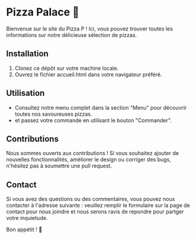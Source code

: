 # Pizza Palace 🍕

Bienvenue sur le site du Pizza P ! Ici, vous pouvez trouver toutes les informations sur notre délicieuse sélection de pizzas.

## Installation

1. Clonez ce dépôt sur votre machine locale.
2. Ouvrez le fichier accueil.html dans votre navigateur préféré.

## Utilisation

- Consultez notre menu complet dans la section "Menu" pour découvrir toutes nos savoureuses pizzas.
-  et passez votre commande en utilisant le bouton "Commander".

## Contributions

Nous sommes ouverts aux contributions ! Si vous souhaitez ajouter de nouvelles fonctionnalités, améliorer le design ou corriger des bugs, n'hésitez pas à soumettre une pull request.

## Contact

Si vous avez des questions ou des commentaires, vous pouvez nous contacter à l'adresse suivante : veuillez remplir le formulaire sur la page de contact pour nous joindre et nous serons ravis de repondre pour partger votre inquietude.

Bon appétit ! 🍕

